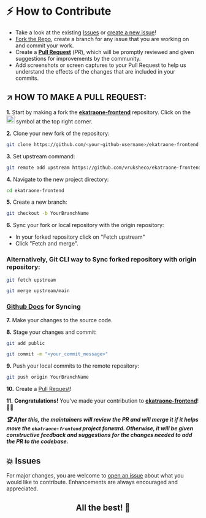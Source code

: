 # ⚡ How to Contribute

- Take a look at the existing [Issues](https://github.com/vruksheco/ekatraone-frontend/issues) or [create a new issue](https://github.com/vruksheco/ekatraone-frontend/issues/new/choose)!
- [Fork the Repo](https://github.com/vruksheco/ekatraone-frontend/fork), create a branch for any issue that you are working on and commit your work.
- Create a **[Pull Request](https://github.com/vruksheco/ekatraone-frontend/compare)** (_PR_), which will be promptly reviewed and given suggestions for improvements by the community.
- Add screenshots or screen captures to your Pull Request to help us understand the effects of the changes that are included in your commits.

## ↗️ HOW TO MAKE A PULL REQUEST:

**1.** Start by making a fork the [**ekatraone-frontend**](https://github.com/vruksheco/ekatraone-frontend) repository. Click on the <a href="https://github.com/vruksheco/ekatraone-frontend/fork"><img src="https://i.imgur.com/G4z1kEe.png" height="21" width="21"></a> symbol at the top right corner.

**2.** Clone your new fork of the repository:

```bash
git clone https://github.com/<your-github-username>/ekatraone-frontend
```

**3.** Set upstream command:

```bash
git remote add upstream https://github.com/vruksheco/ekatraone-frontend.git
```

**4.** Navigate to the new project directory:

```bash
cd ekatraone-frontend
```

**5.** Create a new branch:

```bash
git checkout -b YourBranchName
```

**6.** Sync your fork or local repository with the origin repository:

- In your forked repository click on "Fetch upstream"
- Click "Fetch and merge".

### Alternatively, Git CLI way to Sync forked repository with origin repository:

```bash
git fetch upstream
```

```bash
git merge upstream/main
```

### [Github Docs](https://docs.github.com/en/github/collaborating-with-pull-requests/addressing-merge-conflicts/resolving-a-merge-conflict-on-github) for Syncing

**7.** Make your changes to the source code.

**8.** Stage your changes and commit:

```bash
git add public
```

```bash
git commit -m "<your_commit_message>"
```

**9.** Push your local commits to the remote repository:

```bash
git push origin YourBranchName
```

**10.** Create a [Pull Request](https://help.github.com/en/github/collaborating-with-issues-and-pull-requests/creating-a-pull-request)!

**11.** **Congratulations!** You've made your contribution to [**ekatraone-frontend**](https://github.com/vruksheco/ekatraone-frontend/graphs/contributors)! 🙌🏼

**_:trophy: After this, the maintainers will review the PR and will merge it if it helps move the `ekatraone-frontend` project forward. Otherwise, it will be given constructive feedback and suggestions for the changes needed to add the PR to the codebase._**

## 💥 Issues

For major changes, you are welcome to [open an issue](https://github.com/vruksheco/ekatraone-frontend/issues/new/choose) about what you would like to contribute. Enhancements are always encouraged and appreciated.

<h2 align="center">All the best! 🥇<h2><p>
